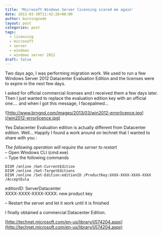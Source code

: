 ```yaml
---
title: 'Microsoft Windows Server licensing scared me again'
date: 2013-03-30T11:42:26+00:00
author: burningnode
layout: post
categories: post
tags:
  - licensing
  - microsoft
  - server
  - windows
  - windows server 2012
draft: false
---
```

Two days ago, I was performing migration work. We used to run a few Windows Server 2012 Datacenter Evaluation Edition and the licenses were to expire in the next few days.

I asked for official commercial licenses and I received them a few days later. Then I just wanted to replace the evaluation edition key with an official one&#8230;. and when I got this message, I facepalmed&#8230;

![http://www.brngnd.com/images/2013/03/win2012-errorlicence.jpg](/win2012-errorlicence.jpg)

Yes Datacenter Evaluation edition is actually different from Datacenter edition. Well&#8230; Happily I found a work around on technet that I wanted to share with you :

_The following operation will require the server to restart_  
&#8211; Open Windows CLI (cmd.exe)  
&#8211; Type the following commands

```
DISM /online /Get-CurrentEdition
DISM /online /Get-TargetEditions
DISM /online /Set-Edition:editionID /ProductKey:XXXX-XXXX-XXXX-XXXX /AcceptEula
```

editionID: ServerDatacenter  
XXXX-XXXX-XXXX-XXXX: new product key

&#8211; Restart the server and let it work until it is finished

I finally obtained a commercial Datacenter Edition.


[http://technet.microsoft.com/en-us/library/jj574204.aspx](http://technet.microsoft.com/en-us/library/jj574204.aspx)